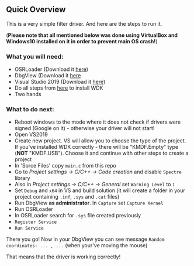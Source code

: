 ## Quick Overview

This is a very simple filter driver. And here are the steps to run it.

(**Please note that all mentioned below was done using VirtualBox and Windows10 installed on it in order to prevent main OS crash!**)

### What you will need:
- OSRLoader (Download it [here](https://www.osronline.com/article.cfm%5Earticle=157.htm))
- DbgView (Download it [here](https://docs.microsoft.com/en-us/sysinternals/downloads/debugview)
- Visual Studio 2019 (Download it [here](https://visualstudio.microsoft.com/ru/vs/))
- Do all steps from [here](https://docs.microsoft.com/en-us/windows-hardware/drivers/download-the-wdk) to install WDK
- Two hands

### What to do next:
- Reboot windows to the mode where it does not check if drivers were signed (Google on it) - otherwise your driver will not start!
- Open VS2019
- Create new project. VS will allow you to choose the type of the project. If you've installed WDK correctly - there will be "KMDF.Empty" type (**NOT** "KMDF.USB"). Choose it and continue with other steps to create a project
- In 'Sorce Files' copy `main.c` from this repo
- Go to *Project settings -> C/C++ -> Code creation* and disable `Spectre` library
- Also in *Project settings -> C/C++ -> General* set `Warning Level` to `1`
- Set `Debug` and `x64` in VS and build solution (it will create a folder in your project containing `.inf`, `.sys` and `.cat` files)
- Run DbgView **as administrator**. In `Capture` set `Capture Kernel`
- Run OSRLoader
- In OSRLoader  search for `.sys` file created previously
- `Register Service`
- `Run Service`

There you go! Now in your DbgView you can see message `Random coordinates: ... , ...` (when your've moving the mouse)

That means that the driver is working correctly!

